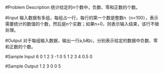 #Problem Description
    统计给定的n个数中，负数、零和正数的个数。
 

#Input
    输入数据有多组，每组占一行，每行的第一个数是整数n（n<100），表示需要统计的数值的个数，然后是n个实数；如果n=0，则表示输入结束，该行不做处理。
 

#Output
    对于每组输入数据，输出一行a,b和c，分别表示给定的数据中负数、零和正数的个数。
 

#Sample Input
    6 0 1 2 3 -1 0
    5 1 2 3 4 0.5
    0 
 

#Sample Output
    1 2 3
    0 0 5

